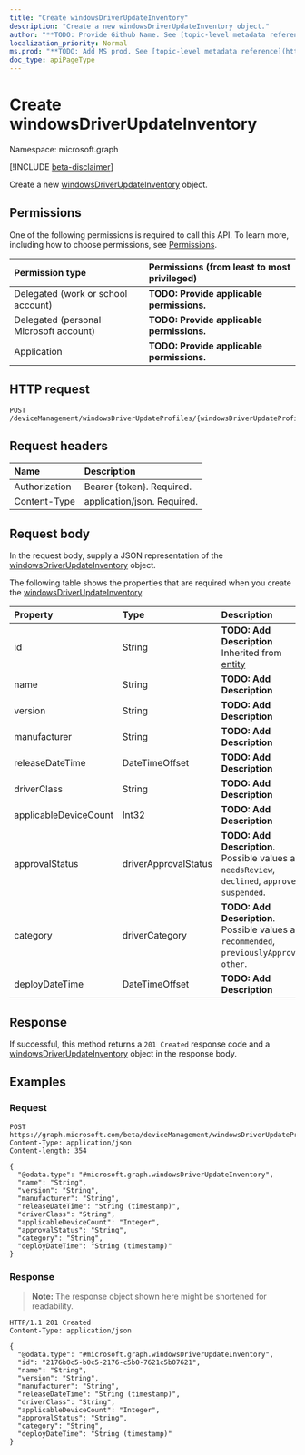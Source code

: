 ```yaml
---
title: "Create windowsDriverUpdateInventory"
description: "Create a new windowsDriverUpdateInventory object."
author: "**TODO: Provide Github Name. See [topic-level metadata reference](https://msgo.azurewebsites.net/add/document/guidelines/metadata.html#topic-level-metadata)**"
localization_priority: Normal
ms.prod: "**TODO: Add MS prod. See [topic-level metadata reference](https://msgo.azurewebsites.net/add/document/guidelines/metadata.html#topic-level-metadata)**"
doc_type: apiPageType
---
```


# Create windowsDriverUpdateInventory
Namespace: microsoft.graph

[!INCLUDE [beta-disclaimer](../../includes/beta-disclaimer.md)]

Create a new [windowsDriverUpdateInventory](../resources/intune-windowsdriverupdateinventory.md) object.

## Permissions
One of the following permissions is required to call this API. To learn more, including how to choose permissions, see [Permissions](/graph/permissions-reference).

|Permission type|Permissions (from least to most privileged)|
|:---|:---|
|Delegated (work or school account)|**TODO: Provide applicable permissions.**|
|Delegated (personal Microsoft account)|**TODO: Provide applicable permissions.**|
|Application|**TODO: Provide applicable permissions.**|

## HTTP request

<!-- {
  "blockType": "ignored"
}
-->
``` http
POST /deviceManagement/windowsDriverUpdateProfiles/{windowsDriverUpdateProfileId}/driverInventories
```

## Request headers
|Name|Description|
|:---|:---|
|Authorization|Bearer {token}. Required.|
|Content-Type|application/json. Required.|

## Request body
In the request body, supply a JSON representation of the [windowsDriverUpdateInventory](../resources/intune-windowsdriverupdateinventory.md) object.

The following table shows the properties that are required when you create the [windowsDriverUpdateInventory](../resources/intune-windowsdriverupdateinventory.md).

|Property|Type|Description|
|:---|:---|:---|
|id|String|**TODO: Add Description** Inherited from [entity](../resources/entity.md)|
|name|String|**TODO: Add Description**|
|version|String|**TODO: Add Description**|
|manufacturer|String|**TODO: Add Description**|
|releaseDateTime|DateTimeOffset|**TODO: Add Description**|
|driverClass|String|**TODO: Add Description**|
|applicableDeviceCount|Int32|**TODO: Add Description**|
|approvalStatus|driverApprovalStatus|**TODO: Add Description**. Possible values are: `needsReview`, `declined`, `approved`, `suspended`.|
|category|driverCategory|**TODO: Add Description**. Possible values are: `recommended`, `previouslyApproved`, `other`.|
|deployDateTime|DateTimeOffset|**TODO: Add Description**|



## Response

If successful, this method returns a `201 Created` response code and a [windowsDriverUpdateInventory](../resources/intune-windowsdriverupdateinventory.md) object in the response body.

## Examples

### Request
<!-- {
  "blockType": "request",
  "name": "create_windowsdriverupdateinventory_from_"
}
-->
``` http
POST https://graph.microsoft.com/beta/deviceManagement/windowsDriverUpdateProfiles/{windowsDriverUpdateProfileId}/driverInventories
Content-Type: application/json
Content-length: 354

{
  "@odata.type": "#microsoft.graph.windowsDriverUpdateInventory",
  "name": "String",
  "version": "String",
  "manufacturer": "String",
  "releaseDateTime": "String (timestamp)",
  "driverClass": "String",
  "applicableDeviceCount": "Integer",
  "approvalStatus": "String",
  "category": "String",
  "deployDateTime": "String (timestamp)"
}
```


### Response
>**Note:** The response object shown here might be shortened for readability.
<!-- {
  "blockType": "response",
  "truncated": true,
  "@odata.type": "microsoft.graph.windowsDriverUpdateInventory"
}
-->
``` http
HTTP/1.1 201 Created
Content-Type: application/json

{
  "@odata.type": "#microsoft.graph.windowsDriverUpdateInventory",
  "id": "2176b0c5-b0c5-2176-c5b0-7621c5b07621",
  "name": "String",
  "version": "String",
  "manufacturer": "String",
  "releaseDateTime": "String (timestamp)",
  "driverClass": "String",
  "applicableDeviceCount": "Integer",
  "approvalStatus": "String",
  "category": "String",
  "deployDateTime": "String (timestamp)"
}
```


